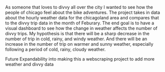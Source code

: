 As someone that loves to divvy all over the city I wanted to see how the people of chicago feel about the bike adventures. The project takes in data about the hourly weather data for the chicagoland area and compares that to the divvy trip data in the month of Feburary. 
The end goal is to have a visual dashboard to see how the change in weather affects the number of divvy trips.
My hypothesis is that there will be a sharp decrease in the number of trip in cold, rainy, and windy weather. And there will be an increase in the number of trip on warmer and sunny weather, especially following a period of cold, rainy, cloudy weather.


Future Expandability into making this a webscraping project to add more weather and divvy data
